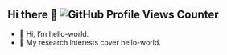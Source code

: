 ## Hi there 👋 ![GitHub Profile Views Counter](https://komarev.com/ghpvc/?username=Chan123Chan123)
- 👋 Hi, I’m hello-world.
- 👀 My research interests cover hello-world.

<!--
![Chan123Chan123's GitHub stats](https://github-readme-stats.vercel.app/api?username=Chan123Chan123&show_icons=true)
![Top Langs](https://github-readme-stats.vercel.app/api/top-langs/?username=Chan123Chan123)
-->

<!--
**Chan123Chan123/Chan123Chan123** is a ✨ _special_ ✨ repository because its `README.md` (this file) appears on your GitHub profile.

Here are some ideas to get you started:

- 🔭 I’m currently working on ...
- 🌱 I’m currently learning ...
- 👯 I’m looking to collaborate on ...
- 🤔 I’m looking for help with ...
- 💬 Ask me about ...
- 📫 How to reach me: ...
- 😄 Pronouns: ...
- ⚡ Fun fact: ...
-->
